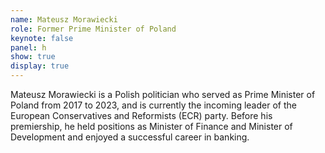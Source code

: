 ```yaml
---
name: Mateusz Morawiecki
role: Former Prime Minister of Poland
keynote: false
panel: h
show: true
display: true
---
```


Mateusz Morawiecki is a Polish politician who served as Prime Minister of Poland from 2017 to 2023, and is currently the incoming leader of the European Conservatives and Reformists (ECR) party. Before his premiership, he held positions as Minister of Finance and Minister of Development and enjoyed a successful career in banking.
